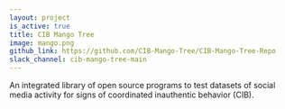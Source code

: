 ```yaml
---
layout: project
is_active: true
title: CIB Mango Tree
image: mango.png
github_link: https://github.com/CIB-Mango-Tree/CIB-Mango-Tree-Repo
slack_channel: cib-mango-tree-main
---
```


An integrated library of open source programs to test datasets of social media activity for signs of coordinated inauthentic behavior (CIB).
